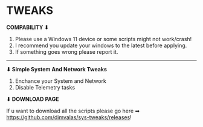 # TWEAKS

**COMPABILITY ⬇**

1. Please use a Windows 11 device or some scripts might not work/crash!
2. I recommend you update your windows to the latest before applying.
3. If something goes wrong please report it.

-----------------------------------------------------------------------

**⬇ Simple System And Network Tweaks**

1. Enchance your System and Network
2. Disable Telemetry tasks

**⬇ DOWNLOAD PAGE**

If u want to download all the scripts please go here ➡ https://github.com/dimvalas/sys-tweaks/releases!
